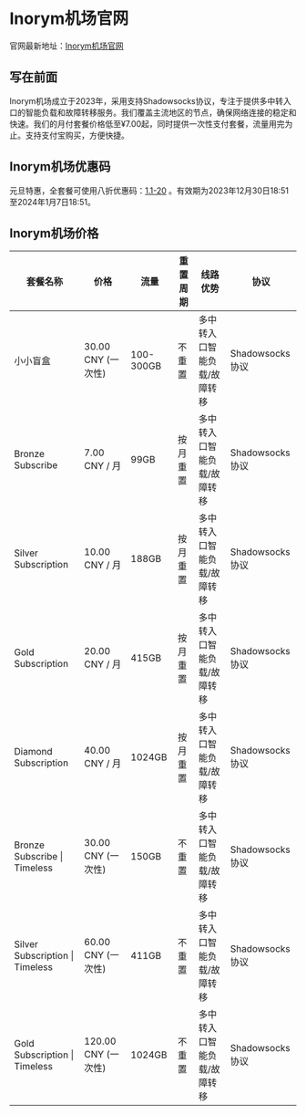 # Inorym机场官网

官网最新地址：[Inorym机场官网](https://cloud.inorym.com/zh/#/auth/signup;referral=LrzjJ8ZG)


## 写在前面

Inorym机场成立于2023年，采用支持Shadowsocks协议，专注于提供多中转入口的智能负载和故障转移服务。我们覆盖主流地区的节点，确保网络连接的稳定和快速。我们的月付套餐价格低至¥7.00起，同时提供一次性支付套餐，流量用完为止。支持支付宝购买，方便快捷。



## Inorym机场优惠码

元旦特惠，全套餐可使用八折优惠码：[1.1-20](https://cloud.inorym.com/zh/#/auth/signup;referral=LrzjJ8ZG) 。有效期为2023年12月30日18:51至2024年1月7日18:51。



## Inorym机场价格

| 套餐名称                        | 价格             | 流量           | 重置周期     | 线路优势                 | 协议             |
|-----------------------------|----------------|--------------|----------|----------------------|----------------|
| 小小盲盒                        | 30.00 CNY (一次性) | 100-300GB    | 不重置      | 多中转入口智能负载/故障转移 | Shadowsocks协议 |
| Bronze Subscribe            | 7.00 CNY / 月    | 99GB         | 按月重置    | 多中转入口智能负载/故障转移 | Shadowsocks协议 |
| Silver Subscription         | 10.00 CNY / 月   | 188GB        | 按月重置    | 多中转入口智能负载/故障转移 | Shadowsocks协议 |
| Gold Subscription           | 20.00 CNY / 月   | 415GB        | 按月重置    | 多中转入口智能负载/故障转移 | Shadowsocks协议 |
| Diamond Subscription        | 40.00 CNY / 月   | 1024GB       | 按月重置    | 多中转入口智能负载/故障转移 | Shadowsocks协议 |
| Bronze Subscribe \| Timeless | 30.00 CNY (一次性) | 150GB        | 不重置      | 多中转入口智能负载/故障转移 | Shadowsocks协议 |
| Silver Subscription \| Timeless | 60.00 CNY (一次性) | 411GB        | 不重置      | 多中转入口智能负载/故障转移 | Shadowsocks协议 |
| Gold Subscription \| Timeless | 120.00 CNY (一次性) | 1024GB       | 不重置      | 多中转入口智能负载/故障转移 | Shadowsocks协议 |


